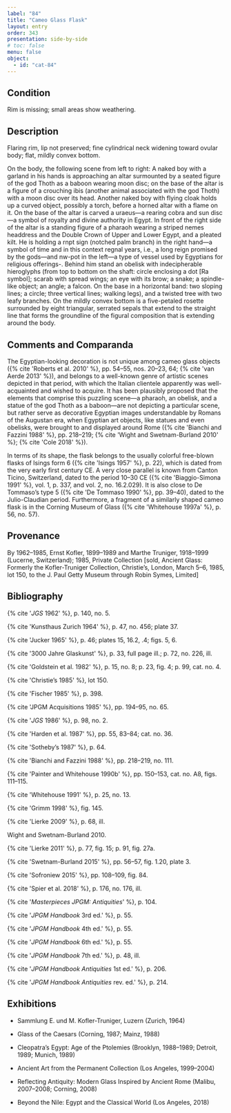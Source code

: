 ```yaml
---
label: "84"
title: "Cameo Glass Flask"
layout: entry
order: 343
presentation: side-by-side
# toc: false
menu: false
object:
  - id: "cat-84"
---
```


## Condition

Rim is missing; small areas show weathering.

## Description

Flaring rim, lip not preserved; fine cylindrical neck widening toward ovular body; flat, mildly convex bottom.

On the body, the following scene from left to right: A naked boy with a garland in his hands is approaching an altar surmounted by a seated figure of the god Thoth as a baboon wearing moon disc; on the base of the altar is a figure of a crouching ibis (another animal associated with the god Thoth) with a moon disc over its head. Another naked boy with flying cloak holds up a curved object, possibly a torch, before a horned altar with a flame on it. On the base of the altar is carved a uraeus—a rearing cobra and sun disc—a symbol of royalty and divine authority in Egypt. In front of the right side of the altar is a standing figure of a pharaoh wearing a striped nemes headdress and the Double Crown of Upper and Lower Egypt, and a pleated kilt. He is holding a rnpt sign (notched palm branch) in the right hand—a symbol of time and in this context regnal years, i.e., a long reign promised by the gods—and nw-pot in the left—a type of vessel used by Egyptians for religious offerings-. Behind him stand an obelisk with indecipherable hieroglyphs (from top to bottom on the shaft: circle enclosing a dot [Ra symbol]; scarab with spread wings; an eye with its brow; a snake; a spindle-like object; an angle; a falcon. On the base in a horizontal band: two sloping lines; a circle; three vertical lines; walking legs), and a twisted tree with two leafy branches. On the mildly convex bottom is a five-petaled rosette surrounded by eight triangular, serrated sepals that extend to the straight line that forms the groundline of the figural composition that is extending around the body.

## Comments and Comparanda

The Egyptian-looking decoration is not unique among cameo glass objects ({% cite 'Roberts et al. 2010' %}, pp. 54–55, nos. 20–23, 64; {% cite 'van Aerde 2013' %}), and belongs to a well-known genre of artistic scenes depicted in that period, with which the Italian clientele apparently was well-acquainted and wished to acquire. It has been plausibly proposed that the elements that comprise this puzzling scene—a pharaoh, an obelisk, and a statue of the god Thoth as a baboon—are not depicting a particular scene, but rather serve as decorative Egyptian images understandable by Romans of the Augustan era, when Egyptian art objects, like statues and even obelisks, were brought to and displayed around Rome ({% cite 'Bianchi and Fazzini 1988' %}, pp. 218–219; {% cite 'Wight and Swetnam-Burland 2010' %}; {% cite 'Cole 2018' %}).

In terms of its shape, the flask belongs to the usually colorful free-blown flasks of Isings form 6 ({% cite 'Isings 1957' %}, p. 22), which is dated from the very early first century CE. A very close parallel is known from Canton Ticino, Switzerland, dated to the period 10–30 CE ({% cite 'Biaggio-Simona 1991' %}, vol. 1, p. 337, and vol. 2, no. 16.2.029). It is also close to De Tommaso’s type 5 ({% cite 'De Tommaso 1990' %}, pp. 39–40), dated to the Julio-Claudian period. Furthermore, a fragment of a similarly shaped cameo flask is in the Corning Museum of Glass ({% cite 'Whitehouse 1997a' %}, p. 56, no. 57).

## Provenance

By 1962–1985, Ernst Kofler, 1899–1989 and Marthe Truniger, 1918–1999 (Lucerne, Switzerland); 1985, Private Collection [sold, Ancient Glass: Formerly the Kofler-Truniger Collection, Christie’s, London, March 5–6, 1985, lot 150, to the J. Paul Getty Museum through Robin Symes, Limited]

## Bibliography

{% cite '*JGS* 1962' %}, p. 140, no. 5.

{% cite 'Kunsthaus Zurich 1964' %}, p. 47, no. 456; plate 37.

{% cite 'Jucker 1965' %}, p. 46; plates 15, 16.2, .4; figs. 5, 6.

{% cite '3000 Jahre Glaskunst' %}, p. 33, full page ill.; p. 72, no. 226, ill.

{% cite 'Goldstein et al. 1982' %}, p. 15, no. 8; p. 23, fig. 4; p. 99, cat. no. 4.

{% cite 'Christie’s 1985' %}, lot 150.

{% cite 'Fischer 1985' %}, p. 398.

{% cite 'JPGM Acquisitions 1985' %}, pp. 194–95, no. 65.

{% cite '*JGS* 1986' %}, p. 98, no. 2.

{% cite 'Harden et al. 1987' %}, pp. 55, 83–84; cat. no. 36.

{% cite 'Sotheby’s 1987' %}, p. 64.

{% cite 'Bianchi and Fazzini 1988' %}, pp. 218–219, no. 111.

{% cite 'Painter and Whitehouse 1990b' %}, pp. 150–153, cat. no. A8, figs. 111–115.

{% cite 'Whitehouse 1991' %}, p. 25, no. 13.

{% cite 'Grimm 1998' %}, fig. 145.

{% cite 'Lierke 2009' %}, p. 68, ill.

Wight and Swetnam-Burland 2010.

{% cite 'Lierke 2011' %}, p. 77, fig. 15; p. 91, fig. 27a.

{% cite 'Swetnam-Burland 2015' %}, pp. 56–57, fig. 1.20, plate 3.

{% cite 'Sofroniew 2015' %}, pp. 108–109, fig. 84.

{% cite 'Spier et al. 2018' %}, p. 176, no. 176, ill.

{% cite '*Masterpieces JPGM: Antiquities*' %}, p. 104.

{% cite '*JPGM Handbook* 3rd ed.' %}, p. 55.

{% cite '*JPGM Handbook* 4th ed.' %}, p. 55.

{% cite '*JPGM Handbook* 6th ed.' %}, p. 55.

{% cite '*JPGM Handbook* 7th ed.' %}, p. 48, ill.

{% cite '*JPGM Handbook Antiquities* 1st ed.' %}, p. 206.

{% cite '*JPGM Handbook Antiquities* rev. ed.' %}, p. 214.

## Exhibitions

-   Sammlung E. und M. Kofler-Truniger, Luzern (Zurich, 1964)

-   Glass of the Caesars (Corning, 1987; Mainz, 1988)

-   Cleopatra’s Egypt: Age of the Ptolemies (Brooklyn, 1988–1989; Detroit, 1989; Munich, 1989)

-   Ancient Art from the Permanent Collection (Los Angeles, 1999–2004)

-   Reflecting Antiquity: Modern Glass Inspired by Ancient Rome (Malibu, 2007–2008; Corning, 2008)

-   Beyond the Nile: Egypt and the Classical World (Los Angeles, 2018)
